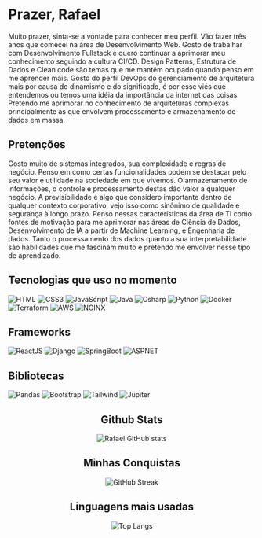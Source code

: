 <!--## Hi there 👋-->

# Prazer, Rafael

Muito prazer, sinta-se a vontade para conhecer meu perfil. Vão fazer três anos que comecei na área de Desenvolvimento Web. Gosto de trabalhar com Desenvolvimento Fullstack e quero continuar a aprimorar meu conhecimento seguindo a cultura CI/CD. Design Patterns, Estrutura de Dados e Clean code são temas que me mantêm ocupado quando penso em me aprender mais. Gosto do perfil DevOps do gerenciamento de arquitetura mais por causa do dinamismo e do significado, é por esse viés que entendemos ou temos uma idéia da importância da internet das coisas. Pretendo me aprimorar no conhecimento de arquiteturas complexas principalmente as que envolvem processamento e armazenamento de dados em massa.

## Pretenções

Gosto muito de sistemas integrados, sua complexidade e regras de negócio. Penso em como certas funcionalidades podem se destacar pelo seu valor e utilidade na sociedade em que vivemos. O armazenamento de informações, o controle e processamento destas dão valor a qualquer negócio. A previsibilidade é algo que considero importante dentro de qualquer contexto corporativo, vejo isso como sinônimo de qualidade e segurança à longo prazo. Penso nessas características da área de TI como fontes de motivação para me aprimorar nas áreas de Ciência de Dados, Desenvolvimento de IA a partir de Machine Learning, e Engenharia de dados. Tanto o processamento dos dados quanto a sua interpretabilidade são habilidades que me fascinam muito e pretendo me envolver nesse tipo de aprendizado.

## Tecnologias que uso no momento
![HTML](https://img.shields.io/badge/HTML5-ffffff?style=for-the-badge&logo=html5)
![CSS3](https://img.shields.io/badge/CSS3-204060?style=for-the-badge&logo=css3)
![JavaScript](https://img.shields.io/badge/JavaScript-333300?style=for-the-badge&logo=javascript)
![Java](https://img.shields.io/badge/Java-cc3300?style=for-the-badge&logo=openjdk)
![Csharp](https://img.shields.io/badge/Csharp-600080?style=for-the-badge&logo=dotnet)
![Python](https://img.shields.io/badge/Python-ffffff?style=for-the-badge&logo=python)
![Docker](https://img.shields.io/badge/Docker-003366?style=for-the-badge&logo=docker)
![Terraform](https://img.shields.io/badge/Terraform-ffffff?style=for-the-badge&logo=terraform)
![AWS](https://img.shields.io/badge/aws-204060?style=for-the-badge&logo=amazon)
![NGINX](https://img.shields.io/badge/NGINX-006600?style=for-the-badge&logo=nginx)


## Frameworks 
![ReactJS](https://img.shields.io/badge/ReactJS-004d4d?style=for-the-badge&logo=react)
![Django](https://img.shields.io/badge/Django-264d00?style=for-the-badge&logo=django)
![SpringBoot](https://img.shields.io/badge/SpringBoot-006600?style=for-the-badge&logo=spring)
![ASPNET](https://img.shields.io/badge/ASPNETMVC-600080?style=for-the-badge&logo=DOTNET)

## Bibliotecas
![Pandas](https://img.shields.io/badge/Pandas-204060?style=for-the-badge&logo=pandas)
![Bootstrap](https://img.shields.io/badge/Bootstrap-000?style=for-the-badge&logo=bootstrap)
![Tailwind](https://img.shields.io/badge/tailwindcss-000?style=for-the-badge&logo=tailwindcss)
![Jupiter](https://img.shields.io/badge/Jupyter-000?style=for-the-badge&logo=jupyter)

<div align="center">


## Github Stats

![Rafael GitHub stats](https://github-readme-stats.vercel.app/api?username=rafaelaldolizarbe&theme=gotham)


## Minhas Conquistas

![GitHub Streak](https://streak-stats.demolab.com?user=rafaelaldolizarbe&theme=gotham)

## Linguagens mais usadas
![Top Langs](https://github-readme-stats-git-masterrstaa-rickstaa.vercel.app/api/top-langs/?username=rafaelaldolizarbe&layout=compact&theme=gotham)


</div>



<!--
**rafaelaldolizarbe/rafaelaldolizarbe** is a ✨ _special_ ✨ repository because its `README.md` (this file) appears on your GitHub profile.

Here are some ideas to get you started:

- 🔭 I’m currently working on ...
- 🌱 I’m currently learning ...
- 👯 I’m looking to collaborate on ...
- 🤔 I’m looking for help with ...
- 💬 Ask me about ...
- 📫 How to reach me: ...
- 😄 Pronouns: ...
- ⚡ Fun fact: ...
-->

